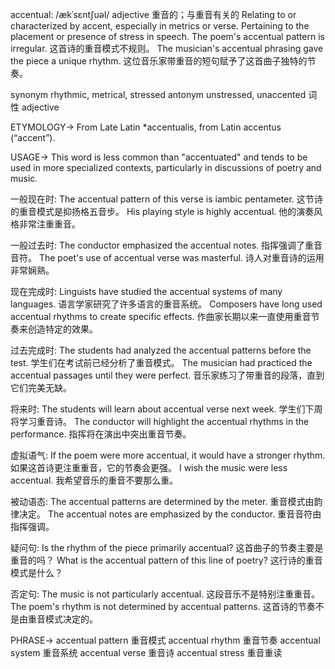 accentual: /ækˈsɛntʃuəl/
adjective
重音的；与重音有关的
Relating to or characterized by accent, especially in metrics or verse.  Pertaining to the placement or presence of stress in speech.
The poem's accentual pattern is irregular. 这首诗的重音模式不规则。
The musician's accentual phrasing gave the piece a unique rhythm.  这位音乐家带重音的短句赋予了这首曲子独特的节奏。

synonym
rhythmic, metrical, stressed
antonym
unstressed, unaccented
词性
adjective


ETYMOLOGY->
From Late Latin *accentualis, from Latin accentus (“accent”).

USAGE->
This word is less common than "accentuated" and tends to be used in more specialized contexts, particularly in discussions of poetry and music.

一般现在时:
The accentual pattern of this verse is iambic pentameter.  这节诗的重音模式是抑扬格五音步。
His playing style is highly accentual. 他的演奏风格非常注重重音。


一般过去时:
The conductor emphasized the accentual notes. 指挥强调了重音音符。
The poet's use of accentual verse was masterful. 诗人对重音诗的运用非常娴熟。


现在完成时:
Linguists have studied the accentual systems of many languages.  语言学家研究了许多语言的重音系统。
Composers have long used accentual rhythms to create specific effects. 作曲家长期以来一直使用重音节奏来创造特定的效果。


过去完成时:
The students had analyzed the accentual patterns before the test. 学生们在考试前已经分析了重音模式。
The musician had practiced the accentual passages until they were perfect. 音乐家练习了带重音的段落，直到它们完美无缺。


将来时:
The students will learn about accentual verse next week. 学生们下周将学习重音诗。
The conductor will highlight the accentual rhythms in the performance. 指挥将在演出中突出重音节奏。



虚拟语气:
If the poem were more accentual, it would have a stronger rhythm. 如果这首诗更注重重音，它的节奏会更强。
I wish the music were less accentual. 我希望音乐的重音不要那么重。



被动语态:
The accentual patterns are determined by the meter. 重音模式由韵律决定。
The accentual notes are emphasized by the conductor. 重音音符由指挥强调。




疑问句:
Is the rhythm of the piece primarily accentual? 这首曲子的节奏主要是重音的吗？
What is the accentual pattern of this line of poetry? 这行诗的重音模式是什么？



否定句:
The music is not particularly accentual. 这段音乐不是特别注重重音。
The poem's rhythm is not determined by accentual patterns. 这首诗的节奏不是由重音模式决定的。




PHRASE->
accentual pattern  重音模式
accentual rhythm  重音节奏
accentual system 重音系统
accentual verse 重音诗
accentual stress 重音重读

